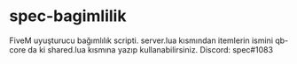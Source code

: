 # spec-bagimlilik
FiveM uyuşturucu bağımlılık scripti.  server.lua kısmından itemlerin ismini qb-core da ki shared.lua kısmına yazıp kullanabilirsiniz.  Discord: spec#1083
